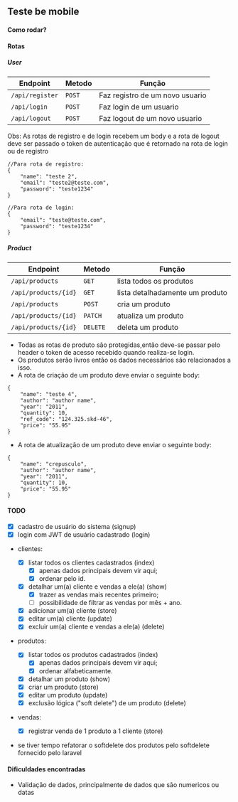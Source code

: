 ## Teste be mobile

#### Como rodar?

#### Rotas

##### User

| Endpoint        | Metodo | Função                          |
| --------------- | ------ | ------------------------------- |
| `/api/register` | `POST` | Faz registro de um novo usuario |
| `/api/login`    | `POST` | Faz login de um usuario         |
| `/api/logout`   | `POST` | Faz logout de um novo usuario   |

Obs: As rotas de registro e de login recebem um body e a rota de logout deve ser passado o token de autenticação que é retornado na rota de login ou de registro

```
//Para rota de registro:
{
	"name": "teste 2",
	"email": "teste2@teste.com",
	"password": "teste1234"
}

//Para rota de login:
{
	"email": "teste@teste.com",
	"password": "teste1234"
}
```

##### Product

| Endpoint             | Metodo   | Função                          |
| -------------------- | -------- | ------------------------------- |
| `/api/products`      | `GET`    | lista todos os produtos         |
| `/api/products/{id}` | `GET`    | lista detalhadamente um produto |
| `/api/products`      | `POST`   | cria um produto                 |
| `/api/products/{id}` | `PATCH`  | atualiza um produto             |
| `/api/products/{id}` | `DELETE` | deleta um produto               |

-   Todas as rotas de produto são protegidas,então deve-se passar pelo header o token de acesso recebido quando realiza-se login.
-   Os produtos serão livros então os dados necessários são relacionados a isso.
-   A rota de criação de um produto deve enviar o seguinte body:

```
{
	"name": "teste 4",
	"author": "author name",
	"year": "2011",
	"quantity": 10,
	"ref_code": "124.325.skd-46",
	"price": "55.95"
}
```

-   A rota de atualização de um produto deve enviar o seguinte body:

```
{
	"name": "crepusculo",
	"author": "author name",
	"year": "2011",
	"quantity": 10,
	"price": "55.95"
}
```

#### TODO

-   [x] cadastro de usuário do sistema (signup)
-   [x] login com JWT de usuário cadastrado (login)
-   clientes:
    -   [x] listar todos os clientes cadastrados (index)
        -   [x] apenas dados principais devem vir aqui;
        -   [x] ordenar pelo id.
    -   [x] detalhar um(a) cliente e vendas a ele(a) (show)
        -   [x] trazer as vendas mais recentes primeiro;
        -   [ ] possibilidade de filtrar as vendas por mês + ano.
    -   [x] adicionar um(a) cliente (store)
    -   [x] editar um(a) cliente (update)
    -   [x] excluir um(a) cliente e vendas a ele(a) (delete)
-   produtos:
    -   [x] listar todos os produtos cadastrados (index)
        -   [x] apenas dados principais devem vir aqui;
        -   [x] ordenar alfabeticamente.
    -   [x] detalhar um produto (show)
    -   [x] criar um produto (store)
    -   [x] editar um produto (update)
    -   [x] exclusão lógica ("soft delete") de um produto (delete)
-   vendas:

    -   [x] registrar venda de 1 produto a 1 cliente (store)

-   se tiver tempo refatorar o softdelete dos produtos pelo softdelete fornecido pelo laravel

#### Dificuldades encontradas

-   Validação de dados, principalmente de dados que são numericos ou datas
